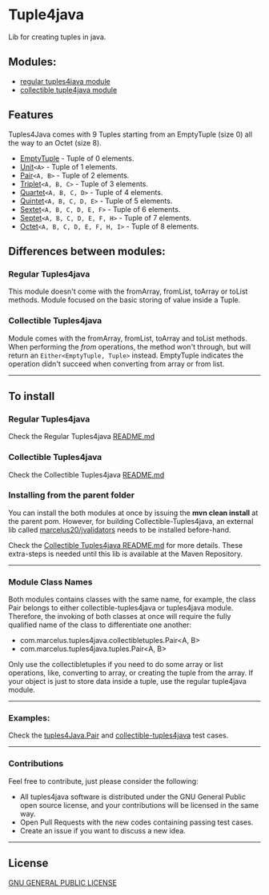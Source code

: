 # Tuple4java

Lib for creating tuples in java. 

## Modules: 

- [regular tuples4java module](tuples4java/README.md)
- [collectible tuple4java module](collectible-tuples4java/README.md)

## Features

Tuples4Java comes with 9 Tuples starting from an EmptyTuple (size 0) all the way to an Octet (size 8). 

- [EmptyTuple](tuples4java/src/main/java/com/marcelus/tuples4java/tuples/EmptyTuple.java) - Tuple of 0 elements.
- [Unit](tuples4java/src/main/java/com/marcelus/tuples4java/tuples/Unit.java)```<A>``` - Tuple of 1 elements.
- [Pair](tuples4java/src/main/java/com/marcelus/tuples4java/tuples/Pair.java)```<A, B>``` - Tuple of 2 elements.
- [Triplet](tuples4java/src/main/java/com/marcelus/tuples4java/tuples/Triplet.java)```<A, B, C>``` - Tuple of 3 elements.
- [Quartet](tuples4java/src/main/java/com/marcelus/tuples4java/tuples/Quartet.java)```<A, B, C, D>``` - Tuple of 4 elements.
- [Quintet](tuples4java/src/main/java/com/marcelus/tuples4java/tuples/Quintet.java)```<A, B, C, D, E>``` - Tuple of 5 elements.
- [Sextet](tuples4java/src/main/java/com/marcelus/tuples4java/tuples/Sextet.java)```<A, B, C, D, E, F>``` - Tuple of 6 elements.
- [Septet](tuples4java/src/main/java/com/marcelus/tuples4java/tuples/Septet.java)```<A, B, C, D, E, F, H>``` - Tuple of 7 elements.
- [Octet](tuples4java/src/main/java/com/marcelus/tuples4java/tuples/Octet.java)```<A, B, C, D, E, F, H, I>``` - Tuple of 8 elements.


## Differences between modules: 

### Regular Tuples4java

This module doesn't come with the fromArray, fromList, toArray or toList methods. 
Module focused on the basic storing of value inside a Tuple.

### Collectible Tuples4java

Module comes with the fromArray, fromList, toArray and toList methods. When performing the *from* operations, 
the method won't through, but will return an ```Either<EmptyTuple, Tuple>``` instead. EmptyTuple indicates
the operation didn't succeed when converting from array or from list. 

---

## To install

### Regular Tuples4java

Check the Regular Tuples4java [README.md](tuples4java/README.md)

### Collectible Tuples4java

Check the Collectible Tuples4java [README.md](collectible-tuples4java/README.md)

### Installing from the parent folder

You can install the both modules at once by issuing the **mvn clean install** at the parent pom. However, for building Collectible-Tuples4java, an external lib called 
[marcelus20/jvalidators](https://github.com/marcelus20/jvalidators#readme) needs to be installed before-hand. 

Check the [Collectible Tuples4java README.md](collectible-tuples4java/README.md) for more details. These extra-steps is needed until this lib is available at the Maven Repository.

---

### Module Class Names

Both modules contains classes with the same name, for example, the class Pair belongs to either collectible-tuples4java
or tuples4java module. Therefore, the invoking of both classes at once will require the fully qualified name of the class
to differentiate one another: 
- com.marcelus.tuples4java.collectibletuples.Pair<A, B>
- com.marcelus.tuples4java.tuples.Pair<A, B>

Only use the collectibletuples if you need to do some array or list operations, like, converting to array, or creating
the tuple from the array. If your object is just to store data inside a tuple, use the regular tuple4java module. 

---

### Examples:

Check the [tuples4Java.Pair](tuples4java/src/test/java/com/marcelus/tuples4java/tuples) and 
[collectible-tuples4java](/home/foo/dev/tuples-for-Java/collectible-tuples4java/src/test/java) test cases.

---

### Contributions

Feel free to contribute, just please consider the following:
- All tuples4java software is distributed under the GNU General Public open source license, and your contributions will be licensed in the same way.
- Open Pull Requests with the new codes containing passing test cases.
- Create an issue if you want to discuss a new idea.

---

## License

[GNU GENERAL PUBLIC LICENSE](LICENSE)
